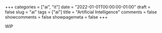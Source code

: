 +++
categories = ["ai", "it"]
date = "2022-01-01T00:00:00-01:00"
draft = false
slug = "ai"
tags = ["ai"]
title = "Artificial Intelligence"
comments = false
showcomments = false
showpagemeta = false
+++

WIP